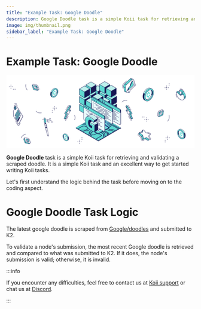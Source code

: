 ```yaml
---
title: "Example Task: Google Doodle"
description: Google Doodle task is a simple Koii task for retrieving and validating a scraped doodle. It is a simple Koii task and an excellent way to get started writing Koii tasks.
image: img/thumbnail.png
sidebar_label: "Example Task: Google Doodle"
---
```


# Example Task: Google Doodle

![banner](../img/Example%20Task_%20Google%20Doodle.svg)

**Google Doodle** task is a simple Koii task for retrieving and validating a scraped doodle. It is a simple Koii task and an excellent way to get started writing Koii tasks.

Let's first understand the logic behind the task before moving on to the coding aspect.

# Google Doodle Task Logic

The latest google doodle is scraped from [Google/doodles](https://www.google.com/doodles) and submitted to K2.

To validate a node's submission, the most recent Google doodle is retrieved and compared to what was submitted to K2. If it does, the node's submission is valid; otherwise, it is invalid.

:::info

If you encounter any difficulties, feel free to contact us at [Koii support](https://share.hsforms.com/1Nmy8p6zWSN2J2skJn5EcOQc20dg) or chat us at [Discord](https://discord.com/invite/koii).

:::
